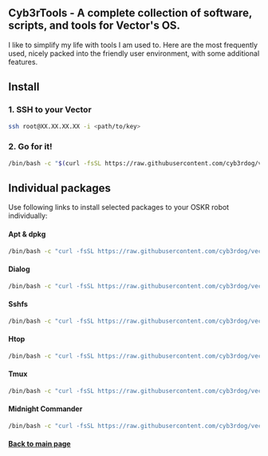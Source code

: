 
## Cyb3rTools - A complete collection of software, scripts, and tools for Vector's OS.

I like to simplify my life with tools I am used to. Here are the most frequently used,
nicely packed into the friendly user environment, with some additional features.

## Install

### 1. SSH to your Vector 
```sh
ssh root@XX.XX.XX.XX -i <path/to/key>
```

### 2. Go for it!
```sh
/bin/bash -c "$(curl -fsSL https://raw.githubusercontent.com/cyb3rdog/vector-oskr-notes/main/scripts/cyb3rtools.sh)"
```


## Individual packages 

Use following links to install selected packages to your OSKR robot individually:

#### Apt & dpkg
```sh
/bin/bash -c "curl -fsSL https://raw.githubusercontent.com/cyb3rdog/vector-oskr-notes/main/packages/apt.tar.gz | tar -xzC /"
```
#### Dialog
```sh
/bin/bash -c "curl -fsSL https://raw.githubusercontent.com/cyb3rdog/vector-oskr-notes/main/packages/dialog.tar.gz | tar -xzC /"
```
#### Sshfs
```sh
/bin/bash -c "curl -fsSL https://raw.githubusercontent.com/cyb3rdog/vector-oskr-notes/main/packages/sshfs.tar.gz | tar -xzC /"
```
#### Htop
```sh
/bin/bash -c "curl -fsSL https://raw.githubusercontent.com/cyb3rdog/vector-oskr-notes/main/packages/htop.tar.gz | tar -xzC /"
```
#### Tmux
```sh
/bin/bash -c "curl -fsSL https://raw.githubusercontent.com/cyb3rdog/vector-oskr-notes/main/packages/tmux.tar.gz | tar -xzC /"
```
#### Midnight Commander
```sh
/bin/bash -c "curl -fsSL https://raw.githubusercontent.com/cyb3rdog/vector-oskr-notes/main/packages/mc.tar.gz | tar -xzC /"
```


#### [Back to main page](https://github.com/cyb3rdog/vector-oskr-notes/blob/main/README.md)  
